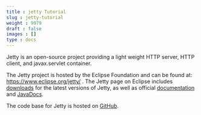 ```yaml
---
title : jetty Tutorial
slug : jetty-tutorial
weight : 9979
draft : false
images : []
type : docs
---
```


Jetty is an open-source project providing a light weight HTTP server, HTTP client, and javax.servlet container.

The Jetty project is hosted by the Eclipse Foundation and can be found at: https://www.eclipse.org/jetty/ . The Jetty page on Eclipse includes [downloads][1] for the latest versions of Jetty, as well as official [documentation][2] and [JavaDocs][3].

The code base for Jetty is hosted on [GitHub][4].


  [1]: https://www.eclipse.org/jetty/download.html
  [2]: https://www.eclipse.org/jetty/documentation/current/index.html
  [3]: http://download.eclipse.org/jetty/stable-9/apidocs/
  [4]: https://github.com/eclipse/jetty.project

